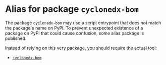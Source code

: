 # Alias for package `cyclonedx-bom`

<!-- This file doubles as the readme of published alias packages. -->

The package `cyclonedx-bom` may use a script entrypoint that does not match the package's name on PyPI.
To prevent unexpected existence of a package on PyPI that could cause confusion, some alias package is published.

Instead of relying on this very package, you should require the actual tool:
* [`cyclonedx-bom`](https://pypi.org/project/cyclonedx-bom/)
